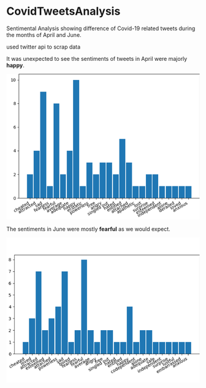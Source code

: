 # CovidTweetsAnalysis
Sentimental Analysis showing difference of Covid-19 related tweets during the months of April and June.  

used twitter api to scrap data

It was unexpected to see the sentiments of tweets in April were majorly **happy**.  
  
    
    
![alt text](https://github.com/adimalhotra11/CovidTweetsAnalysis/blob/master/graph_April.png?raw=true)  


The sentiments in June were mostly **fearful** as we would expect.  
  
    
![alt text](https://github.com/adimalhotra11/CovidTweetsAnalysis/blob/master/graph_June.png?raw=true)
